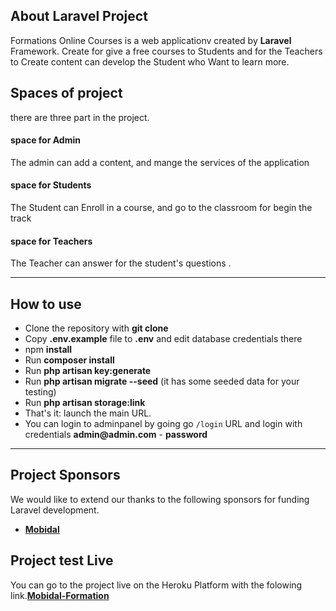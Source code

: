 
## About Laravel Project 

Formations Online Courses is a web applicationv created by **Laravel** Framework. Create for give a free courses to Students and for the Teachers to Create content can develop the Student who Want to learn more. 

## Spaces of project
there are three part in the project.

#### space for Admin 
The admin can add a content, and mange the services of the application

#### space for Students 
The Student can Enroll in a course, and go to the classroom for begin the track

#### space for Teachers
The Teacher can answer for the student's questions .

---

## How to use

- Clone the repository with __git clone__
- Copy __.env.example__ file to __.env__ and edit database credentials there
- npm __install__
- Run __composer install__
- Run __php artisan key:generate__
- Run __php artisan migrate --seed__ (it has some seeded data for your testing)
- Run __php artisan storage:link__
- That's it: launch the main URL. 
- You can login to adminpanel by going go `/login` URL and login with credentials __admin@admin.com__ - __password__ 

---


## Project Sponsors

We would like to extend our thanks to the following sponsors for funding Laravel development. 

- **[Mobidal](https://mobidal.com/)**

## Project test Live
You can go to the project live on the Heroku Platform with the folowing link.**[Mobidal-Formation](http://mobidal-formations.herokuapp.com/)**




